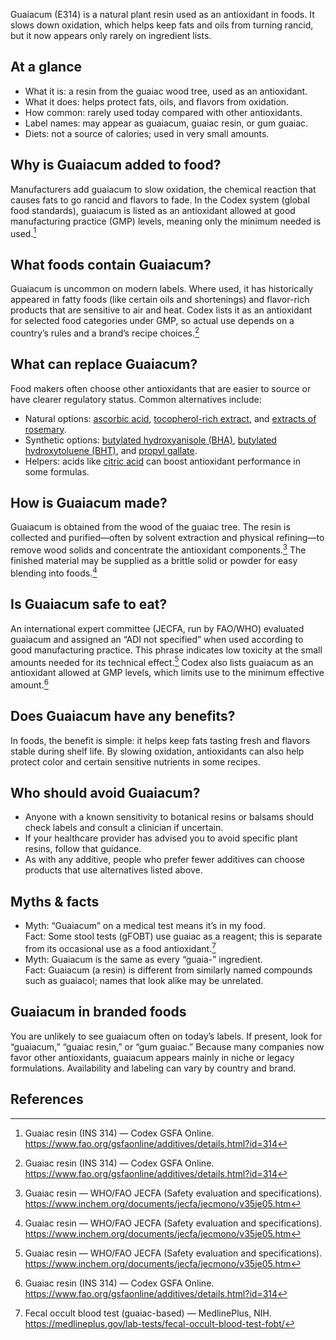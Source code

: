 Guaiacum (E314) is a natural plant resin used as an antioxidant in foods. It slows down oxidation, which helps keep fats and oils from turning rancid, but it now appears only rarely on ingredient lists.

<!--more-->

## At a glance
- What it is: a resin from the guaiac wood tree, used as an antioxidant.
- What it does: helps protect fats, oils, and flavors from oxidation.
- How common: rarely used today compared with other antioxidants.
- Label names: may appear as guaiacum, guaiac resin, or gum guaiac.
- Diets: not a source of calories; used in very small amounts.

## Why is Guaiacum added to food?
Manufacturers add guaiacum to slow oxidation, the chemical reaction that causes fats to go rancid and flavors to fade. In the Codex system (global food standards), guaiacum is listed as an antioxidant allowed at good manufacturing practice (GMP) levels, meaning only the minimum needed is used.[^1]

## What foods contain Guaiacum?
Guaiacum is uncommon on modern labels. Where used, it has historically appeared in fatty foods (like certain oils and shortenings) and flavor-rich products that are sensitive to air and heat. Codex lists it as an antioxidant for selected food categories under GMP, so actual use depends on a country’s rules and a brand’s recipe choices.[^1]

## What can replace Guaiacum?
Food makers often choose other antioxidants that are easier to source or have clearer regulatory status. Common alternatives include:
- Natural options: [ascorbic acid](/e300-ascorbic-acid), [tocopherol-rich extract](/e306-tocopherol-rich-extract), and [extracts of rosemary](/e392-extracts-of-rosemary).
- Synthetic options: [butylated hydroxyanisole (BHA)](/e320-butylated-hydroxyanisole-bha), [butylated hydroxytoluene (BHT)](/e321-butylated-hydroxytoluene), and [propyl gallate](/e310-propyl-gallate).
- Helpers: acids like [citric acid](/e330-citric-acid) can boost antioxidant performance in some formulas.

## How is Guaiacum made?
Guaiacum is obtained from the wood of the guaiac tree. The resin is collected and purified—often by solvent extraction and physical refining—to remove wood solids and concentrate the antioxidant components.[^2] The finished material may be supplied as a brittle solid or powder for easy blending into foods.[^2]

## Is Guaiacum safe to eat?
An international expert committee (JECFA, run by FAO/WHO) evaluated guaiacum and assigned an “ADI not specified” when used according to good manufacturing practice. This phrase indicates low toxicity at the small amounts needed for its technical effect.[^2] Codex also lists guaiacum as an antioxidant allowed at GMP levels, which limits use to the minimum effective amount.[^1]

## Does Guaiacum have any benefits?
In foods, the benefit is simple: it helps keep fats tasting fresh and flavors stable during shelf life. By slowing oxidation, antioxidants can also help protect color and certain sensitive nutrients in some recipes.

## Who should avoid Guaiacum?
- Anyone with a known sensitivity to botanical resins or balsams should check labels and consult a clinician if uncertain.
- If your healthcare provider has advised you to avoid specific plant resins, follow that guidance.
- As with any additive, people who prefer fewer additives can choose products that use alternatives listed above.

## Myths & facts
- Myth: “Guaiacum” on a medical test means it’s in my food.  
  Fact: Some stool tests (gFOBT) use guaiac as a reagent; this is separate from its occasional use as a food antioxidant.[^3]
- Myth: Guaiacum is the same as every “guaia-” ingredient.  
  Fact: Guaiacum (a resin) is different from similarly named compounds such as guaiacol; names that look alike may be unrelated.

## Guaiacum in branded foods
You are unlikely to see guaiacum often on today’s labels. If present, look for “guaiacum,” “guaiac resin,” or “gum guaiac.” Because many companies now favor other antioxidants, guaiacum appears mainly in niche or legacy formulations. Availability and labeling can vary by country and brand.

## References
[^1]: Guaiac resin (INS 314) — Codex GSFA Online. https://www.fao.org/gsfaonline/additives/details.html?id=314
[^2]: Guaiac resin — WHO/FAO JECFA (Safety evaluation and specifications). https://www.inchem.org/documents/jecfa/jecmono/v35je05.htm
[^3]: Fecal occult blood test (guaiac-based) — MedlinePlus, NIH. https://medlineplus.gov/lab-tests/fecal-occult-blood-test-fobt/
